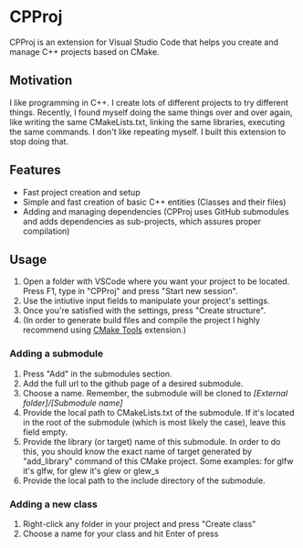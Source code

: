 # CPProj

CPProj is an extension for Visual Studio Code that helps you create and manage C++ projects based on CMake.

## Motivation

I like programming in C++. I create lots of different projects to try different things. Recently, I found myself doing the same things over and over again, like writing the same CMakeLists.txt, linking the same libraries, executing the same commands. I don't like repeating myself. I built this extension to stop doing that.

## Features

* Fast project creation and setup
* Simple and fast creation of basic C++ entities (Classes and their files)
* Adding and managing dependencies (CPProj uses GitHub submodules and adds dependencies as sub-projects, which assures proper compilation)

## Usage

1. Open a folder with VSCode where you want your project to be located.
Press F1, type in "CPProj" and press "Start new session".
2. Use the intiutive input fields to manipulate your project's settings.
3. Once you're satisfied with the settings, press "Create structure".
4. (In order to generate build files and compile the project I highly recommend using <a href="#">CMake Tools</a> extension.)

### Adding a submodule

1. Press "Add" in the submodules section.
2. Add the full url to the github page of a desired submodule.
3. Choose a name. Remember, the submodule will be cloned to *[External folder]/[Submodule name]*
4. Provide the local path to CMakeLists.txt of the submodule. If it's located in the root of the submodule (which is most likely the case), leave this field empty.
5. Provide the library (or target) name of this submodule. In order to do this, you should know the exact name of target generated by "add_library" command of this CMake project. Some examples: for glfw it's glfw, for glew it's glew or glew_s
6. Provide the local path to the include directory of the submodule.

### Adding a new class

1. Right-click any folder in your project and press "Create class"
2. Choose a name for your class and hit Enter of press 